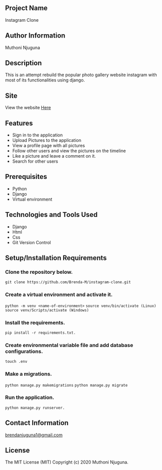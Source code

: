 ## Project Name

Instagram Clone

## Author Information

Muthoni Njuguna

## Description

This is an attempt rebuild the popular photo gallery website instagram with most of its functionalities using django. 

## Site 

View the website <a href="https://insta-dummy.herokuapp.com/login/?next=/">Here</a>

## Features

<ul>
  <li>Sign in to the application</li>
  <li>Upload Pictures to the application</li>
  <li>View a profile page with all pictures</li>
  <li>Follow other users and view the pictures on the timeline</li>
  <li>Like a picture and leave a comment on it. </li>
  <li>Search for other users</li>
</ul>

## Prerequisites
  
<ul>
  <li>Python</li>
  <li>Django</li>
  <li>Virtual environment</li>
</ul>

## Technologies and Tools Used

<ul>
  <li>Django</li>
  <li>Html</li>
  <li>Css</li>
  <li>Git Version Control</li>
</ul>


## Setup/Installation Requirements

<h3>Clone the repository below.</h3>

`git clone https://github.com/Brenda-M/instagram-clone.git`

<h3>Create a virtual environment and activate it.</h3>

`python -m venv <name-of-environment>`
`source venv/bin/activate (Linux)`
`source venv/Scripts/activate (Windows)`

<h3>Install the requirements.</h3>

 `pip install -r requirements.txt.`

<h3>Create environmental variable file and add database configurations.</h3>

`touch .env`

<h3>Make a migrations.</h3>

`python manage.py makemigrations`
`python manage.py migrate`

<h3>Run the application.</h3>

`python manage.py runserver.`

## Contact Information

brendanjuguna1@gmail.com

## License

The MIT License (MIT) Copyright (c) 2020 Muthoni Njuguna.


